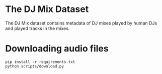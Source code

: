 # The DJ Mix Dataset

The DJ Mix dataset contains metadata of DJ mixes played by human DJs and played tracks in the mixes.

# Downloading audio files

```shell
pip install -r requirements.txt
python scripts/download.py
```